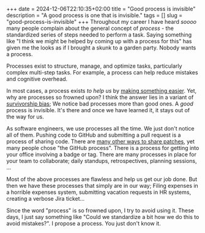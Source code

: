 +++
date = 2024-12-06T22:10:35+02:00
title = "Good process is invisible"
description = "A good process is one that is invisible."
tags = []
slug = "good-process-is-invisible"
+++
Throughout my career I have heard _soooo_ many people complain about the general concept of _process_ - the standardized series of steps needed to perform a task. Saying something like "I think we might be helped by coming up with a process for this" has given me the looks as if I brought a skunk to a garden party. Nobody wants a process.

Processes exist to structure, manage, and optimize tasks, particularly complex multi-step tasks. For example, a process can help reduce mistakes and cognitive overhead.

In most cases, a process exists _to help us_ by [making something easier][adhd-structure]. Yet, why are processes so frowned upon? I think the answer lies in a variant of [survivorship bias][survival-bias]; We notice bad processes more than good ones. A _good_ process is invisible. It's there and once we have learned it, it stays out of the way for us.

[adhd-structure]: https://sudarkoff.com/blog/hate-being-told-what-to-do-heres-how-to-make-structure-work-for-your-adhd-brain
[survival-bias]: https://en.wikipedia.org/wiki/Survivorship_bias

As software engineers, we use processes all the time. We just don't notice all of them. Pushing code to GitHub and submitting a pull request is a process of sharing code. There are [many other ways to share patches][git-mail], yet many people chose "the GitHub process". There is a process for getting into your office involving a badge or tag. There are many processes in place for your team to collaborate; daily standups, retrospectives, planning sessions, ...

[git-mail]: https://git-scm.com/docs/git-send-email

Most of the above processes are flawless and help us get our job done. But then we have these processes that simply are in our way; Filing expenses in a horrible expenses system, submitting vacation requests in HR systems, creating a verbose Jira ticket...

Since the word "process" is so frowned upon, I try to avoid using it. These days, I just say something like "Could we standardize a bit how we do this to avoid mistakes?". I propose a process. You just don't know it.

